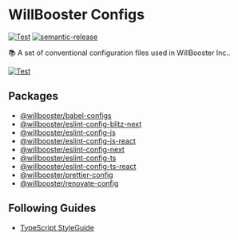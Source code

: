 # WillBooster Configs

[![Test](https://github.com/WillBooster/willbooster-configs/actions/workflows/test.yml/badge.svg)](https://github.com/WillBooster/willbooster-configs/actions/workflows/test.yml)
[![semantic-release](https://img.shields.io/badge/%20%20%F0%9F%93%A6%F0%9F%9A%80-semantic--release-e10079.svg)](https://github.com/semantic-release/semantic-release)

:books: A set of conventional configuration files used in WillBooster Inc..

[![Test](https://github.com/WillBooster/willbooster-configs/workflows/Test/badge.svg)](https://github.com/WillBooster/willbooster-configs/actions?query=workflow%3ATest)

## Packages

- [@willbooster/babel-configs](packages/babel-configs)
- [@willbooster/eslint-config-blitz-next](packages/eslint-config-blitz-next)
- [@willbooster/eslint-config-js](packages/eslint-config-js)
- [@willbooster/eslint-config-js-react](packages/eslint-config-js-react)
- [@willbooster/eslint-config-next](packages/eslint-config-next)
- [@willbooster/eslint-config-ts](packages/eslint-config-ts)
- [@willbooster/eslint-config-ts-react](packages/eslint-config-ts-react)
- [@willbooster/prettier-config](packages/prettier-config)
- [@willbooster/renovate-config](packages/renovate-config)

## Following Guides

- [TypeScript StyleGuide](https://basarat.gitbook.io/typescript/styleguide)
